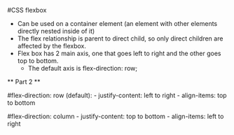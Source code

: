 #CSS flexbox

- Can be used on a container element (an element with other elements directly nested inside of it)
- The flex relationship is parent to direct child, so only direct children are affected by the flexbox.
- Flex box has 2 main axis, one that goes left to right and the other goes top to bottom.
    - The default axis is flex-direction: row;

** Part 2 **

#flex-direction: row (default):
    - justify-content: left to right
    - align-items: top to bottom
    
#flex-direction: column
    - justify-content: top to bottom
    - align-items: left to right